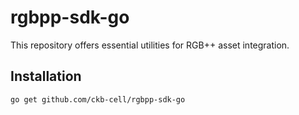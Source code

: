 # rgbpp-sdk-go
This repository offers essential utilities for RGB++ asset integration.

## Installation

```
go get github.com/ckb-cell/rgbpp-sdk-go
```